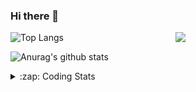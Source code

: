 ### Hi there 👋

<!--
**tao8687/tao8687** is a ✨ _special_ ✨ repository because its `README.md` (this file) appears on your GitHub profile.

Here are some ideas to get you started:

- 🔭 I’m currently working on ...
- 🌱 I’m currently learning ...
- 👯 I’m looking to collaborate on ...
- 🤔 I’m looking for help with ...
- 💬 Ask me about ...
- 📫 How to reach me: ...
- 😄 Pronouns: ...
- ⚡ Fun fact: ...
-->

<img align='right' src="https://media.giphy.com/media/M9gbBd9nbDrOTu1Mqx/giphy.gif" width="240">

  
![Top Langs](https://github-readme-stats.vercel.app/api/top-langs/?username=tao8687&layout=compact&title_color=23238E&text_color=A67D3D)

![Anurag's github stats](https://github-readme-stats.vercel.app/api?username=tao8687&show_icons=true&&text_color=A67D3D&title_color=23238E&show_icons=false&count_private=true&hide=stars)

<details>
  <summary>:zap: Coding Stats</summary>
  <br>
    
<!--START_SECTION:waka-->
![Code Time](http://img.shields.io/badge/Code%20Time-1%2C925%20hrs%2054%20mins-blue)

![Profile Views](http://img.shields.io/badge/Profile%20Views-0-blue)

**🐱 My GitHub Data** 

> 📦 1.5 MB Used in GitHub's Storage 
 > 
> 🏆 76 Contributions in the Year 2025
 > 
> 🚫 Not Opted to Hire
 > 
> 📜 62 Public Repositories 
 > 
> 🔑 24 Private Repositories 
 > 
**I'm an Early 🐤** 

```text
🌞 Morning                1679 commits        ██████████████████████░░░   88.74 % 
🌆 Daytime                90 commits          █░░░░░░░░░░░░░░░░░░░░░░░░   04.76 % 
🌃 Evening                119 commits         ██░░░░░░░░░░░░░░░░░░░░░░░   06.29 % 
🌙 Night                  4 commits           ░░░░░░░░░░░░░░░░░░░░░░░░░   00.21 % 
```
📅 **I'm Most Productive on Wednesday** 

```text
Monday                   272 commits         ████░░░░░░░░░░░░░░░░░░░░░   14.38 % 
Tuesday                  257 commits         ███░░░░░░░░░░░░░░░░░░░░░░   13.58 % 
Wednesday                328 commits         ████░░░░░░░░░░░░░░░░░░░░░   17.34 % 
Thursday                 252 commits         ███░░░░░░░░░░░░░░░░░░░░░░   13.32 % 
Friday                   268 commits         ████░░░░░░░░░░░░░░░░░░░░░   14.16 % 
Saturday                 262 commits         ███░░░░░░░░░░░░░░░░░░░░░░   13.85 % 
Sunday                   253 commits         ███░░░░░░░░░░░░░░░░░░░░░░   13.37 % 
```


📊 **This Week I Spent My Time On** 

```text
🕑︎ Time Zone: Asia/Shanghai

💬 Programming Languages: 
C++                      4 hrs 27 mins       ███████░░░░░░░░░░░░░░░░░░   27.37 % 
Prolog                   3 hrs 27 mins       █████░░░░░░░░░░░░░░░░░░░░   21.24 % 
Markdown                 2 hrs 14 mins       ███░░░░░░░░░░░░░░░░░░░░░░   13.72 % 
YAML                     2 hrs 7 mins        ███░░░░░░░░░░░░░░░░░░░░░░   13.02 % 
Other                    1 hr 20 mins        ██░░░░░░░░░░░░░░░░░░░░░░░   08.22 % 

🔥 Editors: 
VS Code                  13 hrs 27 mins      █████████████████████░░░░   82.51 % 
Cursor                   2 hrs 51 mins       ████░░░░░░░░░░░░░░░░░░░░░   17.49 % 

🐱‍💻 Projects: 
TM_RobotNavi             4 hrs 25 mins       ███████░░░░░░░░░░░░░░░░░░   27.09 % 
VINS-Fusion              3 hrs 9 mins        █████░░░░░░░░░░░░░░░░░░░░   19.36 % 
diffbot                  1 hr 43 mins        ███░░░░░░░░░░░░░░░░░░░░░░   10.60 % 
src                      1 hr 42 mins        ███░░░░░░░░░░░░░░░░░░░░░░   10.50 % 
rplidar_ros              1 hr 22 mins        ██░░░░░░░░░░░░░░░░░░░░░░░   08.47 % 

💻 Operating System: 
Linux                    16 hrs 18 mins      █████████████████████████   100.00 % 
```

**I Mostly Code in C++** 

```text
C++                      11 repos            ████████░░░░░░░░░░░░░░░░░   32.35 % 
Python                   9 repos             ███████░░░░░░░░░░░░░░░░░░   26.47 % 
JavaScript               2 repos             █░░░░░░░░░░░░░░░░░░░░░░░░   05.88 % 
Batchfile                1 repo              █░░░░░░░░░░░░░░░░░░░░░░░░   02.94 % 
HTML                     1 repo              █░░░░░░░░░░░░░░░░░░░░░░░░   02.94 % 
```



**Timeline**

![Lines of Code chart](https://raw.githubusercontent.com/tao8687/tao8687/master/assets/bar_graph.png)


 Last Updated on 17/03/2025 01:48:02 UTC
<!--END_SECTION:waka-->
</details>
